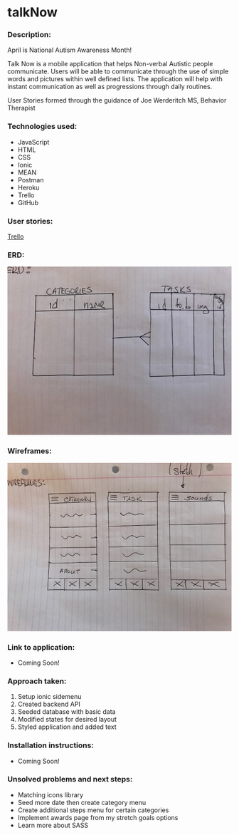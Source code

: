 # talkNow

### Description:
April is National Autism Awareness Month!<br>

Talk Now is a mobile application that helps Non-verbal Autistic people communicate. Users will be able to communicate through the use of simple words and pictures within well defined lists.  The application will help with instant communication as well as progressions through daily routines.<br>

User Stories formed through the guidance of Joe Werderitch MS, Behavior Therapist

### Technologies used:
- JavaScript
- HTML
- CSS
- Ionic
- MEAN
- Postman
- Heroku
- Trello
- GitHub

### User stories:
[Trello](https://trello.com/b/lw7A83Q7/talk-now)

### ERD:
![alt text](assets/ERD.jpg)

### Wireframes:
![alt text](assets/WIREFRAMES.jpg)

### Link to application:
- Coming Soon!

### Approach taken:
1. Setup ionic sidemenu
2. Created backend API
3. Seeded database with basic data
4. Modified states for desired layout
5. Styled application and added text

### Installation instructions:
- Coming Soon!

### Unsolved problems and next steps:
- Matching icons library
- Seed more date then create category menu
- Create additional steps menu for certain categories
- Implement awards page from my stretch goals options
- Learn more about SASS
